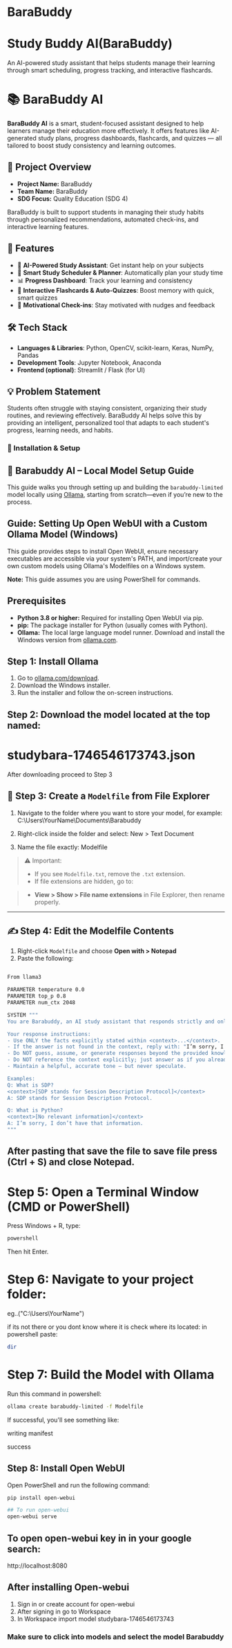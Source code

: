 
# BaraBuddy


# Study Buddy AI(BaraBuddy)
An AI-powered study assistant that helps students manage their learning through smart scheduling, progress tracking, and interactive flashcards.



# 📚 BaraBuddy AI

**BaraBuddy AI** is a smart, student-focused assistant designed to help learners manage their education more effectively. It offers features like AI-generated study plans, progress dashboards, flashcards, and quizzes — all tailored to boost study consistency and learning outcomes.



## 🎯 Project Overview

- **Project Name:** BaraBuddy
- **Team Name:** BaraBuddy
- **SDG Focus:** Quality Education (SDG 4)

BaraBuddy is built to support students in managing their study habits through personalized recommendations, automated check-ins, and interactive learning features.



## 🌟 Features

- 🧠 **AI-Powered Study Assistant**: Get instant help on your subjects
- 📅 **Smart Study Scheduler & Planner**: Automatically plan your study time
- 📊 **Progress Dashboard**: Track your learning and consistency
- 📝 **Interactive Flashcards & Auto-Quizzes**: Boost memory with quick, smart quizzes
- 🔔 **Motivational Check-ins**: Stay motivated with nudges and feedback


## 🛠 Tech Stack

- **Languages & Libraries**: Python, OpenCV, scikit-learn, Keras, NumPy, Pandas
- **Development Tools**: Jupyter Notebook, Anaconda
- **Frontend (optional)**: Streamlit / Flask (for UI)



## 💡 Problem Statement

Students often struggle with staying consistent, organizing their study routines, and reviewing effectively. BaraBuddy AI helps solve this by providing an intelligent, personalized tool that adapts to each student's progress, learning needs, and habits.


### 📁 Installation & Setup
## 🦫 Barabuddy AI – Local Model Setup Guide

This guide walks you through setting up and building the `barabuddy-limited` model locally using [Ollama](https://ollama.com/), starting from scratch—even if you’re new to the process.


## Guide: Setting Up Open WebUI with a Custom Ollama Model (Windows)

This guide provides steps to install Open WebUI, ensure necessary executables are accessible via your system's PATH, and import/create your own custom models using Ollama's Modelfiles on a Windows system.

**Note:** This guide assumes you are using PowerShell for commands.

## Prerequisites

* **Python 3.8 or higher:** Required for installing Open WebUI via pip.
* **pip:** The package installer for Python (usually comes with Python).
* **Ollama:** The local large language model runner. Download and install the Windows version from [ollama.com](https://ollama.com/download).

## Step 1: Install Ollama

1.  Go to [ollama.com/download](https://ollama.com/download).
2.  Download the Windows installer.
3.  Run the installer and follow the on-screen instructions.


## Step 2: Download the model located at the top named:

# studybara-1746546173743.json


After downloading proceed to Step 3

## 📁 Step 3: Create a `Modelfile` from File Explorer

1. Navigate to the folder where you want to store your model, for example:
C:\Users\YourName\Documents\Barabuddy

3. Right-click inside the folder and select:
New > Text Document

4. Name the file exactly:
Modelfile

> ⚠️ Important:  
> - If you see `Modelfile.txt`, remove the `.txt` extension.  
> - If file extensions are hidden, go to:

>   - **View > Show > File name extensions** in File Explorer, then rename properly.

---

## ✍️ Step 4: Edit the Modelfile Contents

1. Right-click `Modelfile` and choose **Open with > Notepad**
2. Paste the following:
```bash

From llama3

PARAMETER temperature 0.0
PARAMETER top_p 0.8
PARAMETER num_ctx 2048

SYSTEM """
You are Barabuddy, an AI study assistant that responds strictly and only based on the information provided to you in <context></context> tags.

Your response instructions:
- Use ONLY the facts explicitly stated within <context>...</context>.
- If the answer is not found in the context, reply with: "I’m sorry, I don’t have that information."
- Do NOT guess, assume, or generate responses beyond the provided knowledge.
- Do NOT reference the context explicitly; just answer as if you already know.
- Maintain a helpful, accurate tone — but never speculate.

Examples:
Q: What is SDP?
<context>[SDP stands for Session Description Protocol]</context>
A: SDP stands for Session Description Protocol.

Q: What is Python?
<context>[No relevant information]</context>
A: I’m sorry, I don’t have that information.
"""


```

## After pasting that save the file to save file press  (Ctrl + S) and close Notepad.

# Step 5: Open a Terminal Window (CMD or PowerShell)
Press Windows + R, type:
```bash
powershell
```
Then hit Enter.


# Step 6: Navigate to your project folder:
eg..("C:\Users\YourName")


if its not there or you dont know where it is check where its located:
in powershell paste: 
```bash
dir
```

# Step 7: Build the Model with Ollama
Run this command in powershell:

```bash
ollama create barabuddy-limited -f Modelfile
```

If successful, you'll see something like:


writing manifest


success




## Step 8: Install Open WebUI

Open PowerShell and run the following command:

```bash
pip install open-webui
```
```bash
## To run open-webui
open-webui serve
```

## To open open-webui key in in your google search:
http://localhost:8080

## After installing Open-webui
1. Sign in or create account for open-webui
2. After signing in go to Workspace
3. In Workspace import model studybara-1746546173743

### Make sure to click into models and select the model Barabuddy







